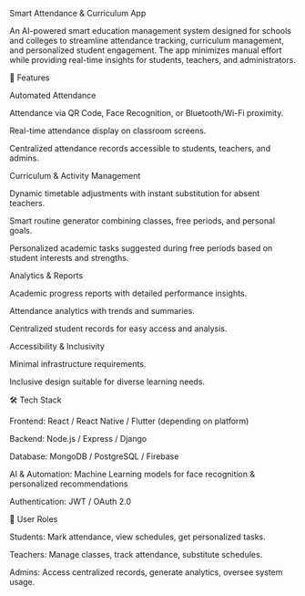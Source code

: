 Smart Attendance & Curriculum App

An AI-powered smart education management system designed for schools and colleges to streamline attendance tracking, curriculum management, and personalized student engagement. The app minimizes manual effort while providing real-time insights for students, teachers, and administrators.

🚀 Features

Automated Attendance

Attendance via QR Code, Face Recognition, or Bluetooth/Wi-Fi proximity.

Real-time attendance display on classroom screens.

Centralized attendance records accessible to students, teachers, and admins.

Curriculum & Activity Management

Dynamic timetable adjustments with instant substitution for absent teachers.

Smart routine generator combining classes, free periods, and personal goals.

Personalized academic tasks suggested during free periods based on student interests and strengths.

Analytics & Reports

Academic progress reports with detailed performance insights.

Attendance analytics with trends and summaries.

Centralized student records for easy access and analysis.

Accessibility & Inclusivity

Minimal infrastructure requirements.

Inclusive design suitable for diverse learning needs.

🛠️ Tech Stack

Frontend: React / React Native / Flutter (depending on platform)

Backend: Node.js / Express / Django

Database: MongoDB / PostgreSQL / Firebase

AI & Automation: Machine Learning models for face recognition & personalized recommendations

Authentication: JWT / OAuth 2.0

📱 User Roles

Students: Mark attendance, view schedules, get personalized tasks.

Teachers: Manage classes, track attendance, substitute schedules.

Admins: Access centralized records, generate analytics, oversee system usage.
